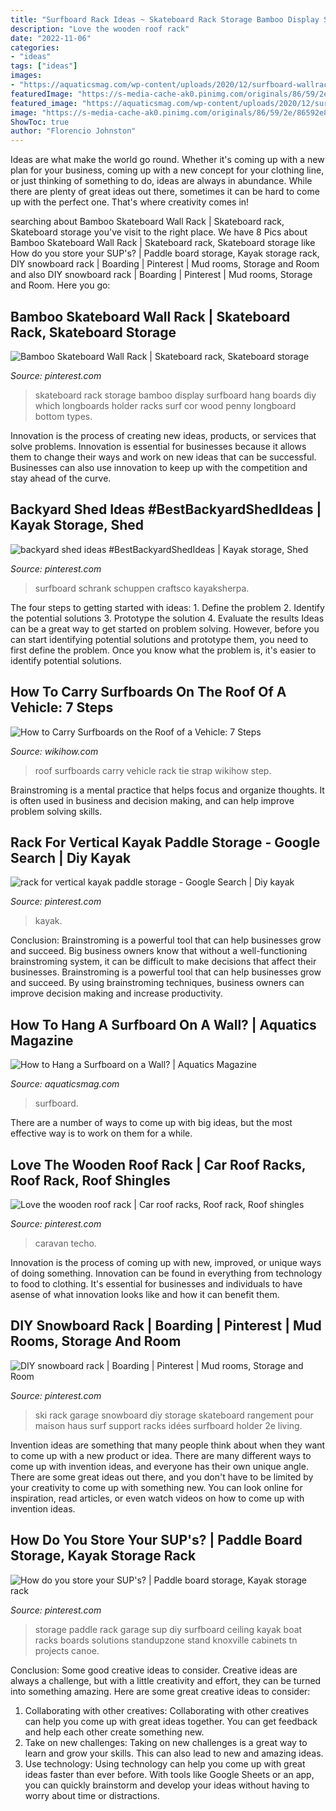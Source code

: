 ```yaml
---
title: "Surfboard Rack Ideas ~ Skateboard Rack Storage Bamboo Display Surfboard Hang Boards Diy Which Longboards Holder Racks Surf Cor Wood Penny Longboard Bottom Types"
description: "Love the wooden roof rack"
date: "2022-11-06"
categories:
- "ideas"
tags: ["ideas"]
images:
- "https://aquaticsmag.com/wp-content/uploads/2020/12/surfboard-wallrack-scaled.jpg"
featuredImage: "https://s-media-cache-ak0.pinimg.com/originals/86/59/2e/86592e8c307932533f13b054c5215d24.jpg"
featured_image: "https://aquaticsmag.com/wp-content/uploads/2020/12/surfboard-wallrack-scaled.jpg"
image: "https://s-media-cache-ak0.pinimg.com/originals/86/59/2e/86592e8c307932533f13b054c5215d24.jpg"
ShowToc: true
author: "Florencio Johnston"
---
```



Ideas are what make the world go round. Whether it's coming up with a new plan for your business, coming up with a new concept for your clothing line, or just thinking of something to do, ideas are always in abundance. While there are plenty of great ideas out there, sometimes it can be hard to come up with the perfect one. That's where creativity comes in!

	

		
searching about Bamboo Skateboard Wall Rack | Skateboard rack, Skateboard storage you've visit to the right place. We have 8 Pics about Bamboo Skateboard Wall Rack | Skateboard rack, Skateboard storage like How do you store your SUP&#039;s? | Paddle board storage, Kayak storage rack, DIY snowboard rack | Boarding | Pinterest | Mud rooms, Storage and Room and also DIY snowboard rack | Boarding | Pinterest | Mud rooms, Storage and Room. Here you go:
		
    
## Bamboo Skateboard Wall Rack | Skateboard Rack, Skateboard Storage

<img loading=lazy src="https://i.pinimg.com/originals/c9/34/a6/c934a6890a3383c40a34e1ed99895e0c.jpg" onerror="this.onerror=null;this.src='https://tse1.mm.bing.net/th?id=OIP.mjhOzZoLCC-DWp3kwX4a4gHaLH&amp;pid=15.1';" alt="Bamboo Skateboard Wall Rack | Skateboard rack, Skateboard storage">

_Source: pinterest.com_

>skateboard rack storage bamboo display surfboard hang boards diy which longboards holder racks surf cor wood penny longboard bottom types. 

	

Innovation is the process of creating new ideas, products, or services that solve problems. Innovation is essential for businesses because it allows them to change their ways and work on new ideas that can be successful. Businesses can also use innovation to keep up with the competition and stay ahead of the curve.

    
## Backyard Shed Ideas #BestBackyardShedIdeas | Kayak Storage, Shed

<img loading=lazy src="https://i.pinimg.com/736x/87/80/51/878051cb3c4478f2c32b63fd92ff4abc.jpg" onerror="this.onerror=null;this.src='https://tse1.mm.bing.net/th?id=OIP.vU-ez9uhTV__MLq6-TmwxQHaFj&amp;pid=15.1';" alt="backyard shed ideas #BestBackyardShedIdeas | Kayak storage, Shed">

_Source: pinterest.com_

>surfboard schrank schuppen craftsco kayaksherpa. 

	

The four steps to getting started with ideas: 1. Define the problem 2. Identify the potential solutions 3. Prototype the solution 4. Evaluate the results
Ideas can be a great way to get started on problem solving. However, before you can start identifying potential solutions and prototype them, you need to first define the problem. Once you know what the problem is, it's easier to identify potential solutions.

    
## How To Carry Surfboards On The Roof Of A Vehicle: 7 Steps

<img loading=lazy src="https://www.wikihow.com/images/6/66/Carry-Surfboards-on-the-Roof-of-a-Vehicle-Step-7.jpg" onerror="this.onerror=null;this.src='https://tse4.mm.bing.net/th?id=OIP.OCh2Z1z50Pf375tvtKaCJgHaFj&amp;pid=15.1';" alt="How to Carry Surfboards on the Roof of a Vehicle: 7 Steps">

_Source: wikihow.com_

>roof surfboards carry vehicle rack tie strap wikihow step. 

	

Brainstroming is a mental practice that helps focus and organize thoughts. It is often used in business and decision making, and can help improve problem solving skills.

    
## Rack For Vertical Kayak Paddle Storage - Google Search | Diy Kayak

<img loading=lazy src="https://i.pinimg.com/originals/77/98/28/7798283bca8a860d9e48b456bf88ad69.png" onerror="this.onerror=null;this.src='https://tse2.mm.bing.net/th?id=OIP.p-5fecLB4zDgtFlmc2kQYQHaJ4&amp;pid=15.1';" alt="rack for vertical kayak paddle storage - Google Search | Diy kayak">

_Source: pinterest.com_

>kayak. 

	

Conclusion: Brainstroming is a powerful tool that can help businesses grow and succeed.
Big business owners know that without a well-functioning brainstroming system, it can be difficult to make decisions that affect their businesses. Brainstroming is a powerful tool that can help businesses grow and succeed. By using brainstroming techniques, business owners can improve decision making and increase productivity.

    
## How To Hang A Surfboard On A Wall? | Aquatics Magazine

<img loading=lazy src="https://aquaticsmag.com/wp-content/uploads/2020/12/surfboard-wallrack-scaled.jpg" onerror="this.onerror=null;this.src='https://tse3.mm.bing.net/th?id=OIP.T1XiRn1NmCPACxhJzva2CQHaE8&amp;pid=15.1';" alt="How to Hang a Surfboard on a Wall? | Aquatics Magazine">

_Source: aquaticsmag.com_

>surfboard. 

	

There are a number of ways to come up with big ideas, but the most effective way is to work on them for a while.

    
## Love The Wooden Roof Rack | Car Roof Racks, Roof Rack, Roof Shingles

<img loading=lazy src="https://i.pinimg.com/736x/5c/0a/8d/5c0a8d2dc8d42f53c4a025e8c2c2b54b.jpg" onerror="this.onerror=null;this.src='https://tse4.mm.bing.net/th?id=OIP._GL5czNUx8Jh-jSH6kvmzwHaJ3&amp;pid=15.1';" alt="Love the wooden roof rack | Car roof racks, Roof rack, Roof shingles">

_Source: pinterest.com_

>caravan techo. 

	

Innovation is the process of coming up with new, improved, or unique ways of doing something. Innovation can be found in everything from technology to food to clothing. It's essential for businesses and individuals to have asense of what innovation looks like and how it can benefit them.

    
## DIY Snowboard Rack | Boarding | Pinterest | Mud Rooms, Storage And Room

<img loading=lazy src="https://s-media-cache-ak0.pinimg.com/originals/86/59/2e/86592e8c307932533f13b054c5215d24.jpg" onerror="this.onerror=null;this.src='https://tse3.mm.bing.net/th?id=OIP.4gE4tY0PkdKWloEnMERr6QHaJ4&amp;pid=15.1';" alt="DIY snowboard rack | Boarding | Pinterest | Mud rooms, Storage and Room">

_Source: pinterest.com_

>ski rack garage snowboard diy storage skateboard rangement pour maison haus surf support racks idées surfboard holder 2e living. 

	

Invention ideas are something that many people think about when they want to come up with a new product or idea. There are many different ways to come up with invention ideas, and everyone has their own unique angle. There are some great ideas out there, and you don't have to be limited by your creativity to come up with something new. You can look online for inspiration, read articles, or even watch videos on how to come up with invention ideas.

    
## How Do You Store Your SUP&#039;s? | Paddle Board Storage, Kayak Storage Rack

<img loading=lazy src="https://i.pinimg.com/originals/ea/7d/b8/ea7db8b83030592c8f8a206536e009fa.png" onerror="this.onerror=null;this.src='https://tse2.mm.bing.net/th?id=OIP.O0fD6dkaH8JbCvmSQv8DoAHaFj&amp;pid=15.1';" alt="How do you store your SUP&#039;s? | Paddle board storage, Kayak storage rack">

_Source: pinterest.com_

>storage paddle rack garage sup diy surfboard ceiling kayak boat racks boards solutions standupzone stand knoxville cabinets tn projects canoe. 

	

Conclusion: Some good creative ideas to consider.
Creative ideas are always a challenge, but with a little creativity and effort, they can be turned into something amazing. Here are some great creative ideas to consider: 
1. Collaborating with other creatives: Collaborating with other creatives can help you come up with great ideas together. You can get feedback and help each other create something new. 
2. Take on new challenges: Taking on new challenges is a great way to learn and grow your skills. This can also lead to new and amazing ideas. 
3. Use technology: Using technology can help you come up with great ideas faster than ever before. With tools like Google Sheets or an app, you can quickly brainstorm and develop your ideas without having to worry about time or distractions.

